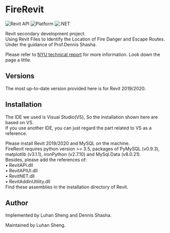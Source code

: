 # FireRevit

![Revit API](https://img.shields.io/badge/Revit%20API-2020-blue.svg)
![Platform](https://img.shields.io/badge/platform-Windows-lightgray.svg)
![.NET](https://img.shields.io/badge/.NET-4.7-blue.svg)

Revit secondary development project.  
Using Revit Files to Identify the Location of Fire Danger and Escape Routes.  
Under the guidance of Prof.Dennis Shasha.  

Please refer to [NYU technical report](https://cs.nyu.edu/dynamic/reports/) for more information. Look down the page a little.


## <a name="versions"></a> Versions

The most up-to-date version provided here is for Revit 2019/2020.


## Installation

The IDE we used is Visual Studio(VS), So the installation shown here are based on VS.  
If you use another IDE, you can just regard the part related to VS as a reference.  

Please install Revit 2019/2020 and MySQL on the machine.  
FireRevit requires python version >= 3.5, packages of PyMySQL (v0.9.3), matplotlib (v3.1.1), ironPython (v2.7.10) and MySql.Data (v8.0.21).  
Besides, please add the references of:  
• RevitAPI.dll  
• RevitAPIUI.dll  
• RevitNET.dll  
• RevitAddInUtility.dll  
Find these assemblies in the installation directory of Revit.  

## Author

Implemented by Luhan Sheng and Dennis Shasha.

Maintained by Luhan Sheng.
